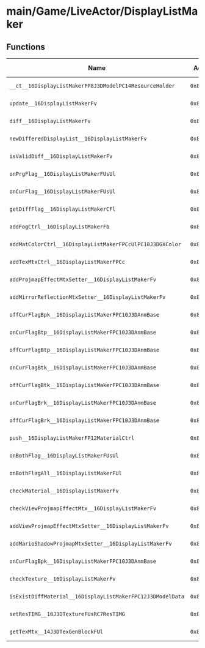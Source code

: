 # main/Game/LiveActor/DisplayListMaker

## Functions

| Name | Address | Match % |
|------|---------|---------|
| `__ct__16DisplayListMakerFP8J3DModelPC14ResourceHolder` | `0x80160724` | :x: (0.0%) |
| `update__16DisplayListMakerFv` | `0x801607C4` | :x: (0.0%) |
| `diff__16DisplayListMakerFv` | `0x80160848` | :x: (0.0%) |
| `newDifferedDisplayList__16DisplayListMakerFv` | `0x80160918` | :x: (0.0%) |
| `isValidDiff__16DisplayListMakerFv` | `0x801609A0` | :x: (0.0%) |
| `onPrgFlag__16DisplayListMakerFUsUl` | `0x801609A8` | :x: (0.0%) |
| `onCurFlag__16DisplayListMakerFUsUl` | `0x801609C0` | :x: (0.0%) |
| `getDiffFlag__16DisplayListMakerCFl` | `0x801609D8` | :x: (0.0%) |
| `addFogCtrl__16DisplayListMakerFb` | `0x80160A24` | :x: (0.0%) |
| `addMatColorCtrl__16DisplayListMakerFPCcUlPC10J3DGXColor` | `0x80160AA0` | :x: (0.0%) |
| `addTexMtxCtrl__16DisplayListMakerFPCc` | `0x80160B40` | :x: (0.0%) |
| `addProjmapEffectMtxSetter__16DisplayListMakerFv` | `0x80160BD0` | :x: (0.0%) |
| `addMirrorReflectionMtxSetter__16DisplayListMakerFv` | `0x80160C34` | :x: (0.0%) |
| `offCurFlagBpk__16DisplayListMakerFPC10J3DAnmBase` | `0x80160C98` | :x: (0.0%) |
| `onCurFlagBtp__16DisplayListMakerFPC10J3DAnmBase` | `0x80160CA4` | :x: (0.0%) |
| `offCurFlagBtp__16DisplayListMakerFPC10J3DAnmBase` | `0x80160CB0` | :x: (0.0%) |
| `onCurFlagBtk__16DisplayListMakerFPC10J3DAnmBase` | `0x80160CBC` | :x: (0.0%) |
| `offCurFlagBtk__16DisplayListMakerFPC10J3DAnmBase` | `0x80160CC8` | :x: (0.0%) |
| `onCurFlagBrk__16DisplayListMakerFPC10J3DAnmBase` | `0x80160CD4` | :x: (0.0%) |
| `offCurFlagBrk__16DisplayListMakerFPC10J3DAnmBase` | `0x80160CE0` | :x: (0.0%) |
| `push__16DisplayListMakerFP12MaterialCtrl` | `0x80160CEC` | :x: (0.0%) |
| `onBothFlag__16DisplayListMakerFUsUl` | `0x80160D08` | :x: (0.0%) |
| `onBothFlagAll__16DisplayListMakerFUl` | `0x80160D30` | :x: (0.0%) |
| `checkMaterial__16DisplayListMakerFv` | `0x80160D98` | :x: (0.0%) |
| `checkViewProjmapEffectMtx__16DisplayListMakerFv` | `0x80160E20` | :x: (0.0%) |
| `addViewProjmapEffectMtxSetter__16DisplayListMakerFv` | `0x80160EE0` | :x: (0.0%) |
| `addMarioShadowProjmapMtxSetter__16DisplayListMakerFv` | `0x80160F44` | :x: (0.0%) |
| `onCurFlagBpk__16DisplayListMakerFPC10J3DAnmBase` | `0x80160FA8` | :x: (0.0%) |
| `checkTexture__16DisplayListMakerFv` | `0x80160FB4` | :x: (0.0%) |
| `isExistDiffMaterial__16DisplayListMakerFPC12J3DModelData` | `0x80161134` | :x: (0.0%) |
| `setResTIMG__10J3DTextureFUsRC7ResTIMG` | `0x801611E4` | :x: (0.0%) |
| `getTexMtx__14J3DTexGenBlockFUl` | `0x801612D0` | :x: (0.0%) |